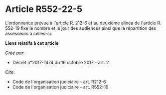 # Article R552-22-5

L'ordonnance prévue à l'article R. 212-6 et au deuxième alinéa de l'article R. 552-19 fixe le nombre et le jour des audiences
ainsi que la répartition des assesseurs à celles-ci.

**Liens relatifs à cet article**

_Créé par_:

  - Décret n°2017-1474 du 16 octobre 2017 - art. 2

_Cite_:

  - Code de l'organisation judiciaire - art. R212-6
  - Code de l'organisation judiciaire - art. R552-19
